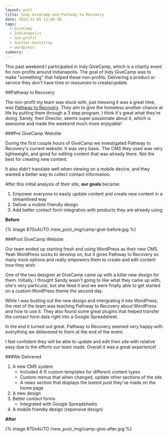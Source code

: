 ```yaml
---
layout: post
title: Indy GiveCamp and Pathway to Recovery
date: 2013-11-05 12:46:38
tags:
  - GiveCamp
  - Indianapolis
  - non-profit
  - twitter-bootstrap
  - wordpress
summary:
---
```


This past weekend I participated in Indy GiveCamp, which is a charity event for non-profits around Indianapolis. The goal of Indy GiveCamp was to make "something" that helped these non-profits; Delivering a product or service they don't have time or resources to create/update.

##Pathway to Recovery

The non-profit my team was stuck with, just messing it was a great time, was [Pathway to Recovery][1]. They aim to give the homeless another chance at life by putting them through a 3 step program. I think it's great what they're doing. Sandy, their Director, seems super passionate about it, which is awesome and made the weekend much more enjoyable!

###Pre GiveCamp Website

During the first couple hours of GiveCamp we investigated Pathway to Recovery's current website. It was very basic. The CMS they used was very lightweight, and good for editing content that was already there. Not the best for creating new content.

It also didn't translate well when viewing on a mobile device, and they wanted a better way to collect contact information.

After this initial analysis of their site, **our goals** became:

1. Empower everyone to easily update content and create new content in a streamlined way
2. Deliver a mobile friendly design
3. Add better contact form integration with products they are already using

**Before**

{% image 870xAUTO /new_post_img/camp-give-before.jpg %}

###Post GiveCamp Website

Our team ended up starting fresh and using WordPress as their new CMS. Yeah WordPress sucks to develop on, but it gives Pathway to Recovery so many more options and really empowers them to create and edit content how they wish.

One of the two designer at GiveCamp came up with a killer new design for them. Initially, I thought Sandy wasn't going to like what they came up with, she's very particular, but she liked it and we were finally able to get started on a custom WordPress theme the second day.

While I was busting out the new design and intergrating it into WordPress, the rest of the team was teaching Pathway to Recovery about WordPress and how to use it. They also found some great plugins that helped transfer the contact form data right into a Google Spreadsheet. 

In the end it turned out great. Pathway to Recovery seemed very happy with everything we delievered to them at the end of the event.

I feel confident they will be able to update and edit their site with relative easy due to the efforts our team made. Overall it was a great experience!

###We Delivered

1. A new CMS system
    * Included 4-5 custom templates for different content types
    * Custom menus that when changed, update other sections of the site
    * A news section that displays the lastest post they've made on the home page
2. A new design
3. Better contact forms
    * Integrated with Google Spreadsheets
4.  A mobile friendly design (reponsive design)

**After**

{% image 870xAUTO /new_post_img/camp-give-after.jpg %}











[1]: http://www.pathwaytorecovery.org


